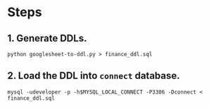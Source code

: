 # Steps
## 1. Generate DDLs.
`python googlesheet-to-ddl.py > finance_ddl.sql`
## 2. Load the DDL into `connect` database.
`mysql -udeveloper -p -h$MYSQL_LOCAL_CONNECT -P3306 -Dconnect < finance_ddl.sql`
